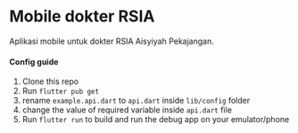 # Mobile dokter RSIA
Aplikasi mobile untuk dokter RSIA Aisyiyah Pekajangan.

#### Config guide
1. Clone this repo
2. Run `flutter pub get`
3. rename `example.api.dart` to `api.dart` inside `lib/config` folder
4. change the value of required variable inside `api.dart` file
5. Run `flutter run` to build and run the debug app on your emulator/phone

